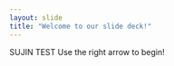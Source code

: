 ```yaml
---
layout: slide
title: "Welcome to our slide deck!"
---
```


SUJIN TEST
Use the right arrow to begin!

